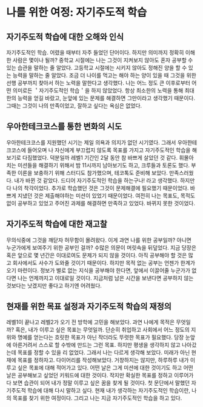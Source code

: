 # 나를 위한 여정: 자기주도적 학습

## 자기주도적 학습에 대한 오해와 인식

자기주도적인 학습. 어렸을 때부터 자주 들었던 단어이다. 하지만 의미까지 정확히 이해한 사람은 몇이나 될까?
중학교 시절에는 나는 그것이 지켜보지 않아도 혼자 공부할 수 있는 습관을 말하는 줄 알았다. 고등학교 시절에는 시키지 않아도 정해진 양을 할 수 있는 능력을 말하는 줄 알았다. 조금 더 나이를 먹고는 해야 하는 양이 있을 때 그것을 위한 선행 공부까지 찾아서 하는 노력을 말한다고 생각했다.
나는 어느 정도 큰 이후로부터 어떤 의미로든 ＇자기주도적인 학습＇을 하지 않았었다. 항상 최소한의 노력을 통해 최대한의 능력을 얻길 바랐고, 눈앞에 있는 문제를 해결하면 그만이라고 생각했기 때문이다.
그때는 그것이 나의 만족이었고, 잘하고 싶다는 욕심은 없었다.

## 우아한테크코스를 통한 변화의 시도

우아한테크코스를 지원했던 시기는 제일 의욕과 의지가 없던 시기였다.
그래서 우아한테크코스에 들어오며 나 자신에게 부끄럽지 않도록 목표를 가지고 자기주도적인 학습을 해보기로 다짐했었다.
덕분일까 레벨1 기간인 2달 동안 참 바쁘게 살았던 것 같다. 휘몰아치는 미션들을 해결하기 위해서 밤 11시까지 남아보기도 하고, 크루들과 토론도 했다. 부족한 이론을 보충하기 위해 스터디도 참가했으며, 테코톡도 준비해 보았다. 만족스러웠다. 내가 바뀐 것 같았다. 드디어 자기주도적인 학습을 하는구나! 라고 생각했다.
하지만 다 나의 착각이었다. 추가로 학습했던 것은 그것이 문제해결에 필요했기 때문이었다. 바쁘게 지냈던 것은 제출해야하는 미션이 있었기 때문이었다. 여전히 나는 목표도, 목적도 없이 공부하고 있었고 주어진 과제를 해결하면 만족하고 있었다. 바뀌지 못한 것이었다.

## 자기주도적 학습에 대한 재고찰

무의식중에 그것을 깨닫자 허무함이 몰려왔다.
이게 과연 나를 위한 공부일까? 아니면 누군가에게 보여주기 위한 공부인 걸까? 수많은 의문이 머릿속을 뒤덮었다.
지금 당장은 혹은 앞으로 몇 년간은 이대로여도 문제가 되지 않을 것이다. 아직 공부해야 할 것은 많고 회사에서도 사수가 도와줄 것이기 때문이다.
하지만 목적 없는 공부는 언젠가 한계가 오기 마련이다. 정보가 별로 없는 지식을 공부해야 한다면, 앞에서 이끌어줄 누군가가 없다면 나는 언제까지고 이대로일 것이다.
지금처럼 남은 시간을 보낸다면 공부하지 않는 것보다는 낫겠지만 좋다고 하기엔 어려웠다.

## 현재를 위한 목표 설정과 자기주도적 학습의 재정의

레벨1이 끝나고 레벨2가 오기 전 방학에 고민을 해보았다.
과연 나에게 목적은 무엇일까? 혹은, 내가 이루고 싶은 목표는 무엇일까.
단순히 취업하고 사회에서 어느 정도의 지위와 명예를 얻는다는 흐릿한 목표가 아닌 작더라도 뚜렷한 목표가 필요했다. 당장 눈앞에 아른거려서 스스로 할 수밖에 만드는 그런 목표. 하지만 평생을 생각하지 않고 나아갔는데 목표를 정할 수 있을 리 없었다.
그래서 나는 다르게 생각해 보았다. 미래가 아닌 현재에 목표를 정하자고.
다이어리를 작성해보았다. 거창하지는 않지만, 하루하루 내가 이루고 싶은 목표에 대해 적어가고 있다. 어떤 날은 그게 미션에 대한 것이기도 하고 어떤 날은 공부해보고 싶었던 키워드에 대한 것이다. 작지만 확실한 목표를 정하고 이루어가다 보면 습관이 되어 내가 정말 이루고 싶은 꿈을 찾게 될 것이다.
첫 문단에서 말했던 자기주도적 학습에 대해 다시 말하고 싶다. 현재 내가 생각하는 자기주도적인 학습이란, 나의 목표를 찾기 위한 여정이다. 그리고 나는 지금 자기주도적인 학습을 하고 있다.
